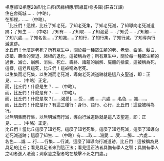 相應部12相應28經/比丘經(因緣相應/因緣篇/修多羅)(莊春江譯)  
住在舍衛城……（中略）。  
在那裡，……（中略）。  
「比丘們！這裡，比丘了知老死，了知老死集，了知老死滅，了知導向老死滅道跡；了知生……（中略）了知有……了知取……了知渴愛……了知受……了知觸……了知六處……了知名色……了知識……了知行，了知行集，了知行滅，了知導向行滅道跡。  
比丘們！什麼是老死？所有眾生中，關於每一種眾生類的老、老衰、齒落、髮白、皮皺、壽命的衰退、諸根的退化，這被稱為老；所有眾生中，關於每一種眾生類的過世、滅亡、崩解、消失、死亡、壽終、諸蘊的崩解、屍體的捨棄，這被稱為死，這樣，這老與這死，比丘們！這被稱為老死。  
以生集而老死集，以生滅而老死滅，導向老死滅道跡就是這八支聖道，即：正見、……（中略）正定。  
而，比丘們！什麼是生？……（中略）。  
而，比丘們！什麼是有？……（中略）。  
而，比丘們！什麼是取？[……渴愛]……受……觸……六處……名色……識……。  
而，比丘們！什麼是行？有這三種行：身行、語行、心行，比丘們！這些被稱為行。  
以無明集而行集，以無明滅而行滅，導向行滅道跡就是這八支聖道，即：正見、……（中略）正定。  
比丘們！當比丘這麼了知老死，這麼了知老死集，這麼了知老死滅，這麼了知導向老死滅道跡；這麼了知生……（中略）有……取……渴愛……受……觸……六處……名色……識……行……行集……行滅，這麼了知導向行滅道跡，比丘們！這被稱為見具足的比丘；看見具足者來到這正法；看見這正法者具備有學人之智；具備有學人之明者進入法流；洞察慧之聖者站在敲擊不死之門處。」  
  
  
